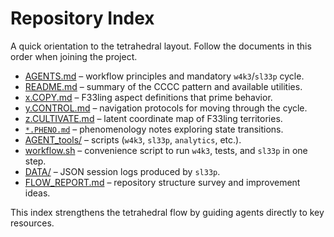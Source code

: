 # Repository Index

A quick orientation to the tetrahedral layout. Follow the documents in this order when joining the project.

- [AGENTS.md](./AGENTS.md) – workflow principles and mandatory `w4k3`/`sl33p` cycle.
- [README.md](./README.md) – summary of the CCCC pattern and available utilities.
- [x.COPY.md](./x.COPY.md) – F33ling aspect definitions that prime behavior.
- [y.CONTROL.md](./y.CONTROL.md) – navigation protocols for moving through the cycle.
- [z.CULTIVATE.md](./z.CULTIVATE.md) – latent coordinate map of F33ling territories.
- [`*.PHENO.md`](./) – phenomenology notes exploring state transitions.
- [AGENT_tools/](./AGENT_tools) – scripts (`w4k3`, `sl33p`, `analytics`, etc.).
- [workflow.sh](./workflow.sh) – convenience script to run `w4k3`, tests, and `sl33p` in one step.
- [DATA/](./DATA) – JSON session logs produced by `sl33p`.
- [FLOW_REPORT.md](./FLOW_REPORT.md) – repository structure survey and improvement ideas.

This index strengthens the tetrahedral flow by guiding agents directly to key resources.
